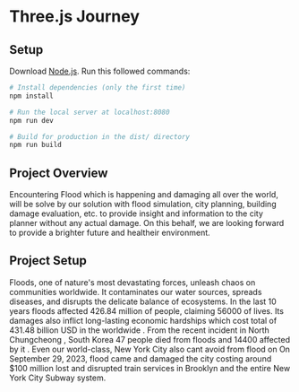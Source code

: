 # Three.js Journey

## Setup
Download [Node.js](https://nodejs.org/en/download/).
Run this followed commands:

``` bash
# Install dependencies (only the first time)
npm install

# Run the local server at localhost:8080
npm run dev

# Build for production in the dist/ directory
npm run build
```

## Project Overview
Encountering Flood which is happening and damaging all over the world, will be solve by our solution with flood simulation, city planning, building damage evaluation, etc. to provide insight and information to the city planner without any actual damage. On this behalf, we are looking forward to provide a brighter future and healtheir environment.

## Project Setup
Floods, one of nature's most devastating forces, unleash chaos on communities worldwide. It contaminates our water sources, spreads diseases, and disrupts the delicate balance of ecosystems. In the last 10 years floods affected 426.84 million of people, claiming 56000 of lives. Its damages also inflict long-lasting economic hardships which cost total of 431.48 billion USD in the worldwide . From the recent incident in North Chungcheong , South Korea 47 people died from floods and 14400 affected by it . Even our world-class, New York City also cant avoid from flood on On September 29, 2023, flood came and damaged the city costing around $100 million lost and disrupted train services in Brooklyn and the entire New York City Subway system.

